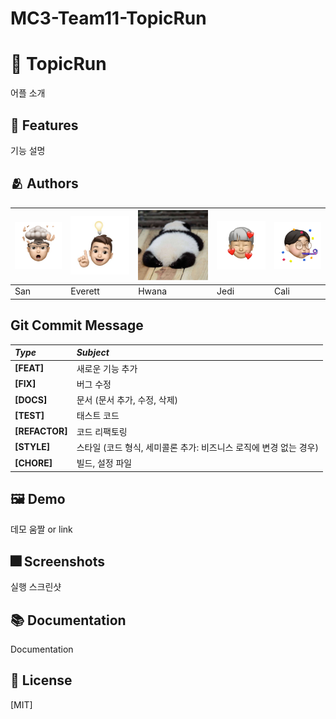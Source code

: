 # MC3-Team11-TopicRun

# :iphone: TopicRun

어플 소개


## :pushpin: Features

기능 설명


## :people_hugging: Authors
|![San](https://github.com/DeveloperAcademy-POSTECH/MC3-Team11-TopicRun/blob/main/TopicRun_ReadMe_Img/San.png)|![Everett](https://github.com/DeveloperAcademy-POSTECH/MC3-Team11-TopicRun/blob/main/TopicRun_ReadMe_Img/Everett.png)|![Hwana](https://github.com/DeveloperAcademy-POSTECH/MC3-Team11-TopicRun/blob/main/TopicRun_ReadMe_Img/Hwana.jpeg)|![Jedi](https://github.com/DeveloperAcademy-POSTECH/MC3-Team11-TopicRun/blob/main/TopicRun_ReadMe_Img/Jedi.png)|![Cali](https://github.com/DeveloperAcademy-POSTECH/MC3-Team11-TopicRun/blob/main/TopicRun_ReadMe_Img/Cali.png)|
|-|-|-|-|-|
|San|Everett|Hwana|Jedi|Cali|



## Git Commit Message
|*Type*|*Subject*|
|:---|:---|
|**[FEAT]**|새로운 기능 추가|
|**[FIX]**|버그 수정|
|**[DOCS]**|문서 (문서 추가, 수정, 삭제)|
|**[TEST]**|태스트 코드|
|**[REFACTOR]**|코드 리팩토링| 
|**[STYLE]**|스타일 (코드 형식, 세미콜론 추가: 비즈니스 로직에 변경 없는 경우)|
|**[CHORE]**|빌드, 설정 파일|


## :framed_picture: Demo

데모 움짤 or link


## :fireworks: Screenshots

실행 스크린샷


## :books: Documentation

Documentation


## :lock_with_ink_pen: License

[MIT]
